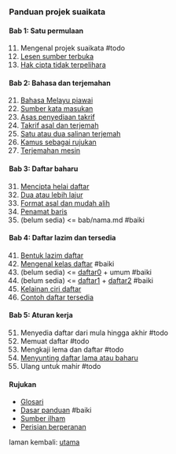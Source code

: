 ---
---

### Panduan projek suaikata

#### Bab 1: Satu permulaan

11. Mengenal projek suaikata #todo
12. [Lesen sumber terbuka](bab/lesen.md)
13. [Hak cipta tidak terpelihara](bab/hak-cipta.md)

#### Bab 2: Bahasa dan terjemahan

21. [Bahasa Melayu piawai](bab/piawai.md)
22. [Sumber kata masukan](bab/sumber.md)
23. [Asas penyediaan takrif](bab/asas.md)
24. [Takrif asal dan terjemah](bab/takrif.md)
25. [Satu atau dua salinan terjemah](bab/salinan.md)
26. [Kamus sebagai rujukan](bab/kamus.md)
27. [Terjemahan mesin](bab/mesin.md)

#### Bab 3: Daftar baharu

31. [Mencipta helai daftar](bab/helai.md)
32. [Dua atau lebih lajur](bab/lajur.md)
33. [Format asal dan mudah alih](bab/format.md)
34. [Penamat baris](bab/baris.md)
35. (belum sedia) <= bab/nama.md #baiki

#### Bab 4: Daftar lazim dan tersedia

41. [Bentuk lazim daftar](bab/lazim.md)
42. [Mengenal kelas daftar](bab/kelas.md) #baiki
43. (belum sedia) <= [daftar0][430] + umum #baiki
44. (belum sedia) <= [daftar1][440] + [daftar2][450] #baiki
45. [Kelainan ciri daftar](bab/lain.md)
46. [Contoh daftar tersedia](bab/contoh.md)

[430]: bab/daftar0.md
[440]: bab/daftar1.md
[450]: bab/daftar2.md

#### Bab 5: Aturan kerja

51. Menyedia daftar dari mula hingga akhir #todo
52. Memuat daftar #todo
53. Mengkaji lema dan daftar #todo
54. [Menyunting daftar lama atau baharu](bab/sunting.md)
55. Ulang untuk mahir #todo

#### Rujukan

- [Glosari](ruj/glosari.md)
- [Dasar panduan](ruj/dasar.md) #baiki
- [Sumber ilham](ruj/ilham.md)
- [Perisian berperanan](ruj/perisian.md)

laman kembali: [utama][0]

  [0]: ../index.md
